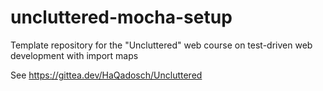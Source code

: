 # uncluttered-mocha-setup
Template repository for the "Uncluttered" web course on test-driven web development with import maps

See https://gittea.dev/HaQadosch/Uncluttered